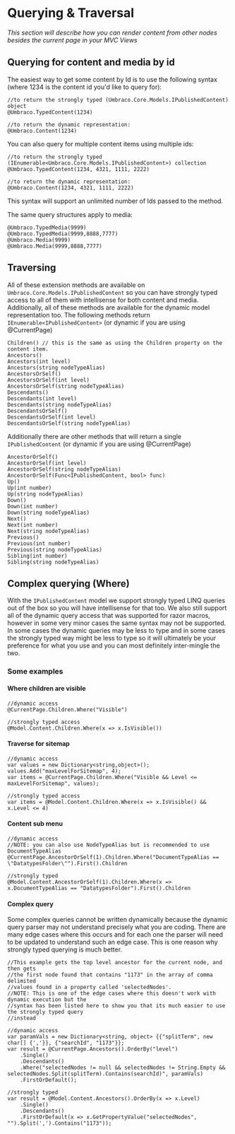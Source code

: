 # Querying & Traversal

_This section will describe how you can render content from other nodes besides the current page in your MVC Views_

## Querying for content and media by id

The easiest way to get some content by Id is to use the following syntax (where 1234 is the content id you'd like to query for):
	
	//to return the strongly typed (Umbraco.Core.Models.IPublishedContent) object
	@Umbraco.TypedContent(1234)

	//to return the dynamic representation:	
	@Umbraco.Content(1234) 	

You can also query for multiple content items using multiple ids:

	//to return the strongly typed (IEnumerable<Umbraco.Core.Models.IPublishedContent>) collection
	@Umbraco.TypedContent(1234, 4321, 1111, 2222)

	//to return the dynamic representation:	
	@Umbraco.Content(1234, 4321, 1111, 2222)

This syntax will support an unlimited number of Ids passed to the method. 

The same query structures apply to media:

	@Umbraco.TypedMedia(9999)
	@Umbraco.TypedMedia(9999,8888,7777)
	@Umbraco.Media(9999)
	@Umbraco.Media(9999,8888,7777)	


## Traversing

All of these extension methods are available on `Umbraco.Core.Models.IPublishedContent` so you can have strongly typed access to all of them with intellisense for both content and media. Additionally, all of these methods are available for the dynamic model representation too. The following methods return `IEnumerable<IPublishedContent>` (or dynamic if you are using @CurrentPage)

	Children() // this is the same as using the Children property on the content item.
	Ancestors()
	Ancestors(int level)
	Ancestors(string nodeTypeAlias)
	AncestorsOrSelf()
	AncestorsOrSelf(int level)
	AncestorsOrSelf(string nodeTypeAlias)
	Descendants()
	Descendants(int level)
	Descendants(string nodeTypeAlias)
	DescendantsOrSelf()
	DescendantsOrSelf(int level)
	DescendantsOrSelf(string nodeTypeAlias)
	

Additionally there are other methods that will return a single `IPublishedContent` (or dynamic if you are using @CurrentPage) 

	AncestorOrSelf()
	AncestorOrSelf(int level)
	AncestorOrSelf(string nodeTypeAlias)
	AncestorOrSelf(Func<IPublishedContent, bool> func)
	Up()
	Up(int number)
	Up(string nodeTypeAlias)
	Down()
	Down(int number)
	Down(string nodeTypeAlias)
	Next()
	Next(int number)
	Next(string nodeTypeAlias)
	Previous()
	Previous(int number)
	Previous(string nodeTypeAlias)
	Sibling(int number)
	Sibling(string nodeTypeAlias)

## Complex querying (Where)

With the `IPublishedContent` model we support strongly typed LINQ queries out of the box so you will have intellisense for that too. We also still support all of the dynamic query access that was supported for razor macros, however in some very minor cases the same syntax may not be supported. In some cases the dynamic queries may be less to type and in some cases the strongly typed way might be less to type so it will ultimately be your preference for what you use and you can most definitely inter-mingle the two.

### Some examples

#### Where children are visible

	//dynamic access
	@CurrentPage.Children.Where("Visible")
	
	//strongly typed access
	@Model.Content.Children.Where(x => x.IsVisible())

#### Traverse for sitemap

	//dynamic access
	var values = new Dictionary<string,object>();
	values.Add("maxLevelForSitemap", 4);
	var items = @CurrentPage.Children.Where("Visible && Level <= maxLevelForSitemap", values);

	//strongly typed access
	var items = @Model.Content.Children.Where(x => x.IsVisible() && x.Level <= 4)

#### Content sub menu

	//dynamic access
	//NOTE: you can also use NodeTypeAlias but is recommended to use DocumentTypeAlias
	@CurrentPage.AncestorOrSelf(1).Children.Where("DocumentTypeAlias == \"DatatypesFolder\"").First().Children
	
	//strongly typed
	@Model.Content.AncestorOrSelf(1).Children.Where(x => x.DocumentTypeAlias == "DatatypesFolder").First().Children

#### Complex query

Some complex queries cannot be written dynamically because the dynamic query parser may not understand precisely what you are coding. There are many edge cases where this occurs and for each one the parser will need to be updated to understand such an edge case. This is one reason why strongly typed querying is much better.

	//This example gets the top level ancestor for the current node, and then gets 
	//the first node found that contains "1173" in the array of comma delimited 
	//values found in a property called 'selectedNodes'.
	//NOTE: This is one of the edge cases where this doesn't work with dynamic execution but the 
	//syntax has been listed here to show you that its much easier to use the strongly typed query 
	//instead

	//dynamic access
	var paramVals = new Dictionary<string, object> {{"splitTerm", new char[] {','}}, {"searchId", "1173"}};
	var result = @CurrentPage.Ancestors().OrderBy("level")
		.Single()
		.Descendants()
		.Where("selectedNodes != null && selectedNodes != String.Empty && selectedNodes.Split(splitTerm).Contains(searchId)", paramVals)
		.FirstOrDefault();
	
	//strongly typed
	var result = @Model.Content.Ancestors().OrderBy(x => x.Level)
		.Single()
		.Descendants()
		.FirstOrDefault(x => x.GetPropertyValue("selectedNodes", "").Split(',').Contains("1173"));
